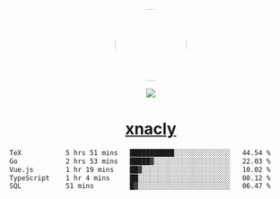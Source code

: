 <p align="center">
  <img style="border-radius: 100px" width="128" height="128" src="https://avatars.githubusercontent.com/u/47723417?v=4"/>
</p>
<p align="center">
  <img src="https://komarev.com/ghpvc/?username=xnacly&&style=flat-square"/>
</p>

<h1 align="center"><a href="https://xnacly.me"> xnacly</a> </h1>

<!--START_SECTION:waka-->

```txt
TeX           5 hrs 51 mins   ███████████░░░░░░░░░░░░░░   44.54 %
Go            2 hrs 53 mins   █████▓░░░░░░░░░░░░░░░░░░░   22.03 %
Vue.js        1 hr 19 mins    ██▓░░░░░░░░░░░░░░░░░░░░░░   10.02 %
TypeScript    1 hr 4 mins     ██░░░░░░░░░░░░░░░░░░░░░░░   08.12 %
SQL           51 mins         █▓░░░░░░░░░░░░░░░░░░░░░░░   06.47 %
```

<!--END_SECTION:waka-->
